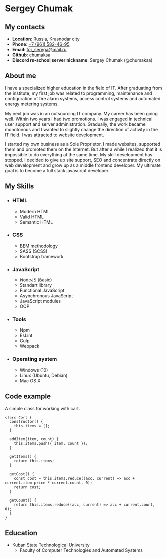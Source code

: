 # Sergey Chumak

## My contacts
* __Location__: Russia, Krasnodar city
* __Phone__: [+7 (961) 582-46-95](tel:+79615824695)
* __Email__: [for_serega@mail.ru](mailto:for_serega@mail.ru)
* __Github__: [chumaksa](https://github.com/chumaksa)
* __Discord rs-school server nickname__: Sergey Chumak (@chumaksa)

## About me
I have a specialized higher education in the field of IT. After graduating from the institute, my first job was related to programming, maintenance and configuration of fire alarm systems, access control systems and automated energy metering systems.

My next job was in an outsourcing IT company. My career has been going well. Within two years I had two promotions. I was engaged in technical user support and server administration. Gradually, the work became monotonous and I wanted to slightly change the direction of activity in the IT field. I was attracted to website development.

I started my own business as a Sole Proprietor. I made websites, supported them and promoted them on the Internet. But after a while I realized that it is impossible to do everything at the same time. My skill development has stopped. I decided to give up site support, SEO and concentrate directly on web development and grow up as a middle frontend developer. My ultimate goal is to become a full stack javascript developer.

## My Skills
* ### HTML
	* Modern HTML
	* Valid HTML
	* Semantic HTML
* ### CSS
	* BEM methodology
	* SASS (SCSS)
	* Bootstrap framework
* ### JavaScript
	* NodeJS (Basic)
	* Standart library
	* Functional JavaScript
	* Asynchronous JavaScript
	* JavaScript modules
	* OOP
* ### Tools
	* Npm
	* EsLint
	* Gulp
	* Webpack
* ### Operating system
	* Windows (10)
	* Linux (Ubuntu, Debian)
	* Mac OS X

## Code example
A simple class for working with cart.

```
class Cart {
  constructor() {
    this.items = [];
  }

  addItem(item, count) {
    this.items.push({ item, count });
  }

  getItems() {
    return this.items;
  }

  getCost() {
    const cost = this.items.reduce((acc, current) => acc + current.item.price * current.count, 0);
    return cost;
  }

  getCount() {
    return this.items.reduce((acc, current) => acc + current.count, 0);
  }
}
```
## Education
* Kuban State Technological University
	* Faculty of Computer Technologies and Automated Systems